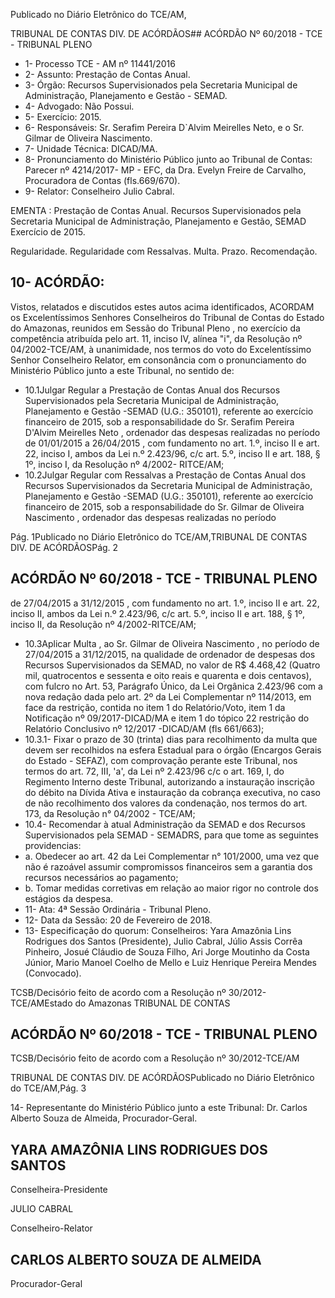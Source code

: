Publicado  no  Diário Eletrônico do TCE/AM,

TRIBUNAL DE CONTAS DIV. DE  ACÓRDÃOS## ACÓRDÃO Nº 60/2018 - TCE - TRIBUNAL PLENO

- 1- Processo TCE - AM nº 11441/2016
- 2- Assunto: Prestação de Contas Anual.
- 3- Órgão: Recursos Supervisionados pela Secretaria Municipal de Administração, Planejamento e Gestão - SEMAD.
- 4- Advogado: Não Possui.
- 5- Exercício: 2015.
- 6- Responsáveis: Sr. Serafim Pereira D`Alvim Meirelles Neto, e o Sr. Gilmar de Oliveira Nascimento.
- 7- Unidade Técnica: DICAD/MA.
- 8- Pronunciamento  do Ministério  Público  junto  ao Tribunal  de Contas: Parecer  nº 4214/2017-  MP  -  EFC,  da  Dra.  Evelyn  Freire  de  Carvalho,  Procuradora  de  Contas (fls.669/670).
- 9- Relator: Conselheiro Julio Cabral.

EMENTA : Prestação  de  Contas  Anual.  Recursos Supervisionados pela Secretaria Municipal de Administração, Planejamento  e  Gestão,  SEMAD Exercício de 2015.

Regularidade. Regularidade com Ressalvas. Multa. Prazo. Recomendação.

## 10-  ACÓRDÃO:

Vistos, relatados e discutidos estes autos acima identificados, ACORDAM os Excelentíssimos Senhores Conselheiros do Tribunal de Contas do Estado do Amazonas, reunidos em Sessão do Tribunal Pleno , no exercício da competência atribuída pelo art. 11, inciso IV, alínea "i", da Resolução nº 04/2002-TCE/AM, à  unanimidade, nos termos do voto do Excelentíssimo  Senhor  Conselheiro  Relator, em  consonância com  o pronunciamento do Ministério Público junto a este Tribunal, no sentido de:

- 10.1Julgar Regular a Prestação de Contas Anual dos Recursos Supervisionados pela Secretaria Municipal de Administração, Planejamento  e  Gestão -SEMAD  (U.G.:  350101),  referente  ao exercício financeiro de 2015, sob a responsabilidade do Sr. Serafim Pereira D'Alvim Meirelles Neto ,  ordenador das despesas realizadas no período de 01/01/2015 a 26/04/2015 ,  com fundamento no art. 1.º, inciso II e art. 22, inciso I, ambos da Lei n.º 2.423/96, c/c art. 5.º, inciso II e art. 188, § 1º, inciso I, da Resolução nº 4/2002- RITCE/AM;
- 10.2Julgar  Regular  com  Ressalvas a  Prestação  de  Contas  Anual  dos Recursos Supervisionados da Secretaria Municipal de  Administração, Planejamento  e  Gestão -SEMAD  (U.G.:  350101),  referente  ao exercício financeiro de 2015, sob a responsabilidade do Sr. Gilmar de Oliveira Nascimento , ordenador das despesas realizadas no período

Pág. 1Publicado  no  Diário Eletrônico do TCE/AM,TRIBUNAL DE CONTAS DIV. DE  ACÓRDÃOSPág. 2

## ACÓRDÃO Nº 60/2018 - TCE - TRIBUNAL PLENO

de 27/04/2015  a 31/12/2015 ,  com fundamento no art. 1.º, inciso  II e art. 22, inciso II, ambos da Lei n.º 2.423/96, c/c art. 5.º, inciso II e art. 188, § 1º, inciso II, da Resolução nº 4/2002-RITCE/AM;

- 10.3Aplicar Multa , ao Sr. Gilmar de Oliveira Nascimento , no período de 27/04/2015 a 31/12/2015, na qualidade de ordenador de despesas dos Recursos  Supervisionados  da  SEMAD,  no  valor  de R$  4.468,42 (Quatro  mil,  quatrocentos  e  sessenta  e  oito  reais  e  quarenta  e  dois centavos),  com  fulcro  no  Art.  53,  Parágrafo  Único,  da  Lei  Orgânica 2.423/96 com a nova redação dada pelo art. 2º da Lei Complementar nº 114/2013, em face da restrição, contida no item 1 do Relatório/Voto, item 1 da Notificação nº 09/2017-DICAD/MA e item 1 do tópico 22  restrição do Relatório Conclusivo nº 12/2017 -DICAD/AM  (fls 661/663);
- 10.3.1- Fixar o prazo de 30 (trinta) dias para recolhimento da multa que  devem  ser  recolhidos  na  esfera  Estadual  para  o  órgão (Encargos  Gerais  do  Estado  -  SEFAZ),  com  comprovação perante este Tribunal, nos termos do art. 72, III, 'a', da Lei nº 2.423/96 c/c o art. 169, I, do Regimento Interno deste Tribunal, autorizando a instauração inscrição do débito na Dívida Ativa e instauração da cobrança executiva, no caso de não recolhimento  dos  valores  da  condenação,  nos  termos  do  art. 173, da Resolução n° 04/2002 - TCE/AM;
- 10.4-  Recomendar à atual Administração  da  SEMAD  e  dos  Recursos Supervisionados pela SEMAD  -  SEMADRS,  para  que  tome as seguintes providencias:
- a. Obedecer ao art. 42 da Lei Complementar n° 101/2000,  uma vez que  não  é  razoável  assumir  compromissos  financeiros  sem  a garantia dos recursos necessários ao pagamento;
- b. Tomar medidas corretivas em relação ao maior rigor no controle dos estágios da despesa.
- 11-  Ata: 4ª Sessão Ordinária - Tribunal Pleno.
- 12-  Data da Sessão: 20 de Fevereiro de 2018.
- 13-  Especificação  do  quorum: Conselheiros: Yara  Amazônia  Lins  Rodrigues  dos Santos  (Presidente),  Julio  Cabral,  Júlio  Assis  Corrêa  Pinheiro,  Josué  Cláudio  de Souza Filho, Ari Jorge  Moutinho da Costa Júnior,  Mario  Manoel Coelho de  Mello e Luiz Henrique Pereira Mendes (Convocado).

TCSB/Decisório feito de acordo com a Resolução nº 30/2012-TCE/AMEstado do Amazonas TRIBUNAL DE CONTAS

## ACÓRDÃO Nº 60/2018 - TCE - TRIBUNAL PLENO

TCSB/Decisório feito de acordo com a Resolução nº 30/2012-TCE/AM

TRIBUNAL DE CONTAS DIV. DE  ACÓRDÃOSPublicado  no  Diário Eletrônico do TCE/AM,Pág. 3

14-  Representante  do  Ministério  Público  junto  a  este Tribunal: Dr. Carlos  Alberto Souza de Almeida, Procurador-Geral.

## YARA AMAZÔNIA LINS RODRIGUES DOS SANTOS

Conselheira-Presidente

JULIO CABRAL

Conselheiro-Relator

## CARLOS ALBERTO SOUZA DE ALMEIDA

Procurador-Geral